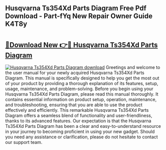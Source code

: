 ## Husqvarna Ts354Xd Parts Diagram Free Pdf Download - Part-fYq New Repair Owner Guide K4T8y

# <h2><a href="http://dfjbbqw.blite.top/?on=Husqvarna+Ts354Xd+Parts+Diagram">🔗Download New 👉🔴 Husqvarna Ts354Xd Parts Diagram</a></h2>

[![Husqvarna Ts354Xd Parts Diagram download](https://i.imgur.com/lujVjoI.png)](http://dfjbbqw.blite.top/?on=Husqvarna+Ts354Xd+Parts+Diagram)
Greetings and welcome to the user manual for your newly acquired Husqvarna Ts354Xd Parts Diagram. This manual is specifically designed to help you get the most out of your product by providing a thorough explanation of its features, setup, usage, maintenance, and problem-solving. Before you begin using your Husqvarna Ts354Xd Parts Diagram, please read this manual thoroughly. It contains essential information on product setup, operation, maintenance, and troubleshooting, ensuring that you are able to use the product effectively and efficiently. This remarkable Husqvarna Ts354Xd Parts Diagram offers a seamless blend of functionality and user-friendliness, thanks to its advanced features. Our expectation is that the Husqvarna Ts354Xd Parts Diagram has been a clear and easy-to-understand resource in your journey to becoming proficient in using your new gadget. Should you need any assistance or clarification, please do not hesitate to contact our support team.
